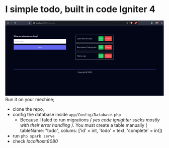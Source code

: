 # I simple todo, built in code Igniter 4
![](/public/assets/1.png "screenshot")
Run it on your mechine;
- clone the repo,
- config the database inside `app/Config/Database.php`
	- Because I faled to run migrations *( yes code ignighter sucks mostly with their error handling )*. You must create a table manually ( tableName: "todo", colums: ['id' = int, 'todo' = text, 'complete' = int])
- run `php spark serve`
- check *localhost:8080*